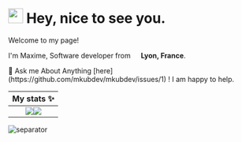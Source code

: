 <h1><img src="https://emojis.slackmojis.com/emojis/images/1531849430/4246/blob-sunglasses.gif?1531849430" width="30"/> Hey, nice to see you.</h1>



<!-- ![](https://visitor-badge.glitch.me/badge?page_id=mkubdev.mkubdev)  -->

Welcome to my page!

<p>I'm Maxime, Software developer from <img src="https://image.flaticon.com/icons/svg/197/197560.svg" width="13"/> <b>Lyon, France</b>.</p>
<p>💬 Ask me About Anything [here](https://github.com/mkubdev/mkubdev/issues/1) ! I am happy to help.</p>

<!--
| Metrics ✨             | 
| :--------------------: |
| ![Metrics](https://metrics.lecoq.io/mkubdev?template=terminal&isocalendar=1&languages=1&stars=1&tweets=1&activity=1&skyline=1&isocalendar.duration=full-year&languages.limit=8&languages.sections=most-used&languages.colors=github&languages.threshold=0%25&languages.indepth=false&languages.categories=markup%2C%20programming&languages.recent.categories=markup%2C%20programming&languages.recent.load=300&languages.recent.days=14&stars.limit=4&activity.limit=5&activity.load=300&activity.days=14&activity.filter=all&activity.visibility=all&activity.timestamps=false&skyline.year=2021&skyline.frames=60&skyline.quality=0.5&skyline.compatibility=true&tweets.attachments=false&tweets.limit=2&tweets.user=digikube1&config.timezone=Europe%2FParis) | -->

| My stats ✨              | 
| :--------------------:   |
| <a href="https://github.com/mkubdev/"><img src="https://github-readme-stats.vercel.app/api?username=mkubdev&show_icons=true&theme=omni" align="center"><img src="https://github-readme-streak-stats.herokuapp.com/?user=mkubdev&theme=github-dark" align="center"></a> |

![separator](https://user-images.githubusercontent.com/73097560/115834477-dbab4500-a447-11eb-908a-139a6edaec5c.gif)
    



